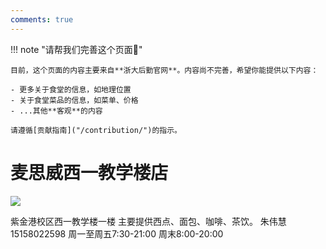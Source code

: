 ```yaml
---
comments: true
---
```


!!! note "请帮我们完善这个页面🙏"

    目前，这个页面的内容主要来自**浙大后勤官网**。内容尚不完善，希望你能提供以下内容：

    - 更多关于食堂的信息，如地理位置
    - 关于食堂菜品的信息，如菜单、价格
    - ...其他**客观**的内容

    请遵循[贡献指南]("/contribution/")的指示。

# 麦思威西一教学楼店 

![](https://zulg.zju.edu.cn/__local/D/D7/7C/C0EDD84B56BB5C8BAC5DB1106B5_52F787AA_D524.png)

紫金港校区西一教学楼一楼
主要提供西点、面包、咖啡、茶饮。
朱伟慧
15158022598
周一至周五7:30-21:00
周末8:00-20:00
